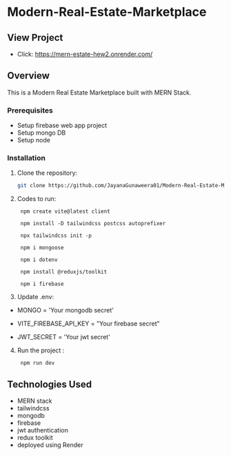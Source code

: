 
# Modern-Real-Estate-Marketplace

## View Project

- Click: https://mern-estate-hew2.onrender.com/

## Overview

This is a Modern Real Estate Marketplace built with MERN Stack.

### Prerequisites

- Setup firebase web app project
- Setup mongo DB
- Setup node

### Installation

1. Clone the repository:

    ```bash
    git clone https://github.com/JayanaGunaweera01/Modern-Real-Estate-Marketplace
    ```

2. Codes to run:

    ```
     npm create vite@latest client
   
     npm install -D tailwindcss postcss autoprefixer
    
     npx tailwindcss init -p
    
     npm i mongoose 
   
     npm i dotenv
    
     npm install @reduxjs/toolkit
    
     npm i firebase 
    ```
  
3. Update .env:

- MONGO = 'Your mongodb secret'

- VITE_FIREBASE_API_KEY = "Your firebase secret"

- JWT_SECRET = 'Your jwt secret'


 4. Run the project :

    ```
     npm run dev
    ```

## Technologies Used

- MERN stack
- tailwindcss
- mongodb
- firebase
- jwt authentication
- redux toolkit
- deployed using Render 

